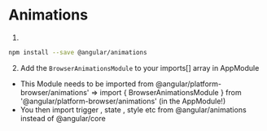 # Animations

1.

```bash
npm install --save @angular/animations
```

2. Add the `BrowserAnimationsModule` to your imports[] array in AppModule

- This Module needs to be imported from @angular/platform-browser/animations' => import { BrowserAnimationsModule } from '@angular/platform-browser/animations' (in the AppModule!)
- You then import trigger , state , style etc from @angular/animations instead of @angular/core
